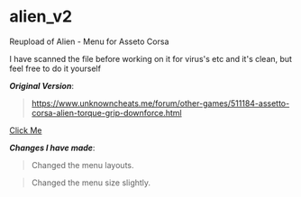 # alien_v2
Reupload of Alien - Menu for Asseto Corsa

I have scanned the file before working on it for virus's etc and it's clean, but feel free to do it yourself

***Original Version***:
>https://www.unknowncheats.me/forum/other-games/511184-assetto-corsa-alien-torque-grip-downforce.html

<a href="https://www.unknowncheats.me/forum/other-games/511184-assetto-corsa-alien-torque-grip-downforce.html" target="blank">
Click Me</a>

***Changes I have made***:
>Changed the menu layouts. 

>Changed the menu size slightly.
